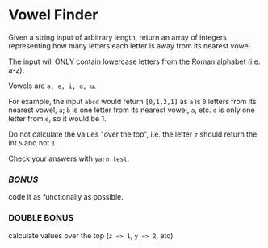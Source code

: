 # Vowel Finder

Given a string input of arbitrary length, return an array of integers representing how many letters each letter is away from its nearest vowel. 

The input will ONLY contain lowercase letters from the Roman alphabet (i.e. a-z). 

Vowels are `a, e, i, o, u`. 

For example, the input `abcd` would return `[0,1,2,1]` as `a` is `0` letters from its nearest vowel, `a`; `b` is one letter from its nearest vowel, `a`, etc. `d` is only one letter from `e`, so it would be 1. 

Do not calculate the values "over the top", i.e. the letter `z` should return the int `5` and not `1`

Check your answers with `yarn test`. 

### *BONUS* 
code it as functionally as possible. 

### **DOUBLE BONUS** 
calculate values over the top (`z => 1`, `y => 2`, etc)
